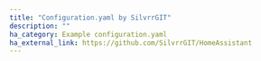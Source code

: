 ```yaml
---
title: "Configuration.yaml by SilvrrGIT"
description: ""
ha_category: Example configuration.yaml
ha_external_link: https://github.com/SilvrrGIT/HomeAssistant
---
```

